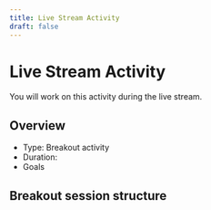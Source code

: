 ```yaml
---
title: Live Stream Activity
draft: false
---
```


# Live Stream Activity

You will work on this activity during the live stream.

## Overview

- Type: Breakout activity
- Duration:
- Goals

## Breakout session structure
